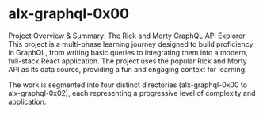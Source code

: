 # alx-graphql-0x00
Project Overview & Summary: The Rick and Morty GraphQL API Explorer
This project is a multi-phase learning journey designed to build 
proficiency in GraphQL, from writing basic queries to integrating them 
into a modern, full-stack React application. The project uses the popular 
Rick and Morty API as its data source, providing a fun and engaging 
context for learning.

The work is segmented into four distinct directories (alx-graphql-0x00 to 
alx-graphql-0x02), each representing a progressive level of complexity and 
application.